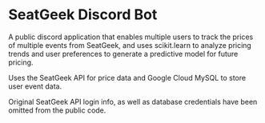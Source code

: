 # SeatGeek Discord Bot
A public discord application that enables multiple users to track the prices of multiple events from SeatGeek, and uses scikit.learn to analyze pricing trends and user preferences to generate a predictive model for future pricing. 

Uses the SeatGeek API for price data and Google Cloud MySQL to store user event data.

Original SeatGeek API login info, as well as database credentials have been omitted from the public code.

